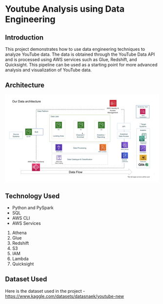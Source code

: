 # Youtube Analysis using Data Engineering

## Introduction

This project demonstrates how to use data engineering techniques to analyze YouTube data. The data is obtained through the YouTube Data API and is processed using AWS services such as Glue, Redshift, and Quicksight. This pipeline can be used as a starting point for more advanced analysis and visualization of YouTube data.

## Architecture 

<img src="DataArchitecture.jpg">

## Technology Used

- Python and PySpark
- SQL
- AWS CLI
- AWS Services
1. Athena
2. Glue
3. Redshift
4. S3
5. IAM
6. Lambda
7. Quicksight

## Dataset Used

Here is the dataset used in the project - https://www.kaggle.com/datasets/datasnaek/youtube-new



